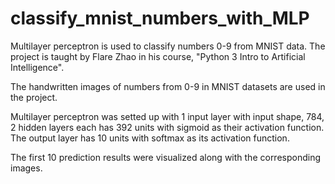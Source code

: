 # classify_mnist_numbers_with_MLP
Multilayer perceptron is used to classify numbers 0-9 from MNIST data. The project is taught by Flare Zhao in his course, "Python 3 Intro to Artificial Intelligence".

The handwritten images of numbers from 0-9 in MNIST datasets are used in the project. 

Multilayer perceptron was setted up with 1 input layer with input shape, 784, 2 hidden layers each has 392 units with sigmoid as their activation function. The output layer has 10 units with softmax as its activation function.

The first 10 prediction results were visualized along with the corresponding images.
